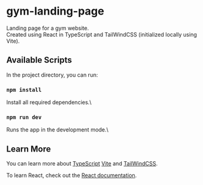 # gym-landing-page

Landing page for a gym website.\
Created using React in TypeScript and TailWindCSS (initialized locally using Vite).

## Available Scripts

In the project directory, you can run:

### `npm install`

Install all required dependencies.\

### `npm run dev`

Runs the app in the development mode.\

## Learn More

You can learn more about [TypeScript](https://www.typescriptlang.org) [Vite](https://vitejs.dev/guide/) and [TailWindCSS](https://tailwindcss.com).

To learn React, check out the [React documentation](https://reactjs.org/).
